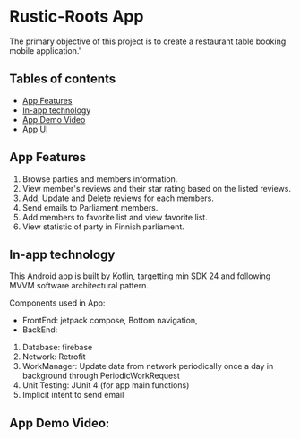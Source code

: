 # Rustic-Roots App
The primary objective of this project is to create a restaurant table booking  mobile application.'

## Tables of contents
* [App Features](#app-features)
* [In-app technology](#in-app-technology)
* [App Demo Video](#app-demo-video)
* [App UI](#app-ui)

## App Features
1. Browse parties and members information. 
1. View member's reviews and their star rating based on the listed reviews.
1. Add, Update and Delete reviews for each members.
1. Send emails to Parliament members.
1. Add members to favorite list and view favorite list.
1. View statistic of party in Finnish parliament.

## In-app technology
This Android app is built by Kotlin, targetting min SDK 24 and following MVVM software architectural pattern. 

Components used in App: 
* FrontEnd: jetpack compose, Bottom navigation, 
* BackEnd:
1. Database: firebase
1. Network: Retrofit
1. WorkManager: Update data from network periodically once a day in background through PeriodicWorkRequest
1. Unit Testing: JUnit 4 (for app main functions)
1. Implicit intent to send email


## App Demo Video: 
